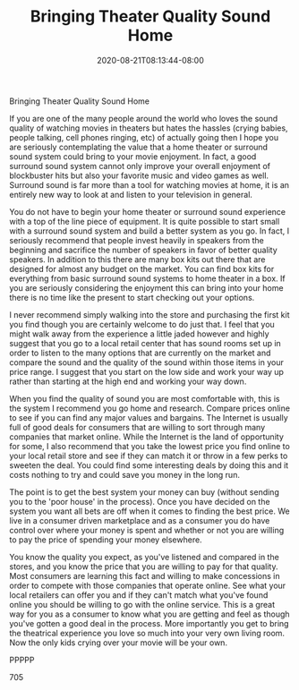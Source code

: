 ﻿---
title: "Bringing Theater Quality Sound Home"
date: 2020-08-21T08:13:44-08:00
description: "Surround Sound TXT Tips for Web Success"
featured_image: "/images/Surround Sound TXT.jpg"
tags: ["Surround Sound TXT"]
---

Bringing Theater Quality Sound Home

If you are one of the many people around the world who loves the sound quality of watching movies in theaters but hates the hassles (crying babies, people talking, cell phones ringing, etc) of actually going then I hope you are seriously contemplating the value that a home theater or surround sound system could bring to your movie enjoyment. In fact, a good surround sound system cannot only improve your overall enjoyment of blockbuster hits but also your favorite music and video games as well. Surround sound is far more than a tool for watching movies at home, it is an entirely new way to look at and listen to your television in general. 

You do not have to begin your home theater or surround sound experience with a top of the line piece of equipment. It is quite possible to start small with a surround sound system and build a better system as you go. In fact, I seriously recommend that people invest heavily in speakers from the beginning and sacrifice the number of speakers in favor of better quality speakers. In addition to this there are many box kits out there that are designed for almost any budget on the market. You can find box kits for everything from basic surround sound systems to home theater in a box. If you are seriously considering the enjoyment this can bring into your home there is no time like the present to start checking out your options.

I never recommend simply walking into the store and purchasing the first kit you find though you are certainly welcome to do just that. I feel that you might walk away from the experience a little jaded however and highly suggest that you go to a local retail center that has sound rooms set up in order to listen to the many options that are currently on the market and compare the sound and the quality of the sound within those items in your price range. I suggest that you start on the low side and work your way up rather than starting at the high end and working your way down. 

When you find the quality of sound you are most comfortable with, this is the system I recommend you go home and research. Compare prices online to see if you can find any major values and bargains. The Internet is usually full of good deals for consumers that are willing to sort through many companies that market online. While the Internet is the land of opportunity for some, I also recommend that you take the lowest price you find online to your local retail store and see if they can match it or throw in a few perks to sweeten the deal. You could find some interesting deals by doing this and it costs nothing to try and could save you money in the long run.

The point is to get the best system your money can buy (without sending you to the 'poor house' in the process). Once you have decided on the system you want all bets are off when it comes to finding the best price. We live in a consumer driven marketplace and as a consumer you do have control over where your money is spent and whether or not you are willing to pay the price of spending your money elsewhere. 

You know the quality you expect, as you've listened and compared in the stores, and you know the price that you are willing to pay for that quality. Most consumers are learning this fact and willing to make concessions in order to compete with those companies that operate online. See what your local retailers can offer you and if they can't match what you've found online you should be willing to go with the online service. This is a great way for you as a consumer to know what you are getting and feel as though you've gotten a good deal in the process. More importantly you get to bring the theatrical experience you love so much into your very own living room. Now the only kids crying over your movie will be your own.

PPPPP

705




